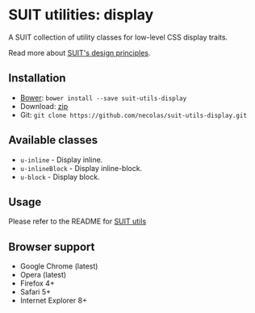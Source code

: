 # SUIT utilities: display

A SUIT collection of utility classes for low-level CSS display traits.

Read more about [SUIT's design principles](https://github.com/necolas/suit/).

## Installation

* [Bower](http://bower.io/): `bower install --save suit-utils-display`
* Download: [zip](https://github.com/necolas/suit-utils-display/zipball/master)
* Git: `git clone https://github.com/necolas/suit-utils-display.git`

## Available classes

* `u-inline` - Display inline.
* `u-inlineBlock` - Display inline-block.
* `u-block` - Display block.

## Usage

Please refer to the README for [SUIT utils](https://github.com/necolas/suit-utils/)

## Browser support

* Google Chrome (latest)
* Opera (latest)
* Firefox 4+
* Safari 5+
* Internet Explorer 8+
